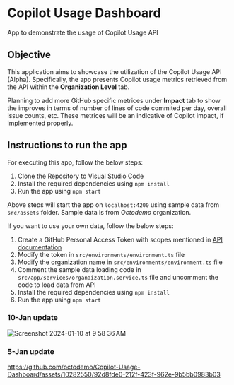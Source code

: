 # Copilot Usage Dashboard
App to demonstrate the usage of Copilot Usage API

## Objective
This application aims to showcase the utilization of the Copilot Usage API (Alpha). Specifically, the app presents Copilot usage metrics retrieved from the API within the **Organization Level** tab.

Planning to add more GitHub specific metrices under **Impact** tab to show the improves in terms of number of lines of code commited per day, overall issue counts, etc. These metrices will be an indicative of Copilot impact, if implemented properly.  

## Instructions to run the app
For executing this app, follow the below steps:
1. Clone the Repository to Visual Studio Code
2. Install the required dependencies using `npm install`
3. Run the app using `npm start`

Above steps will start the app on `localhost:4200` using sample data from `src/assets` folder. Sample data is from _Octodemo_ organization.

If you want to use your own data, follow the below steps:
1. Create a GitHub Personal Access Token with scopes mentioned in [API documentation](https://docs.github.com/en/early-access/copilot/copilot-usage-api)
2. Modify the token in `src/environments/environment.ts` file
3. Modify the organization name in `src/environments/environment.ts` file
4. Comment the sample data loading code in `src/app/services/organaization.service.ts` file and uncomment the code to load data from API
5. Install the required dependencies using `npm install`
6. Run the app using `npm start`


### 10-Jan update

![Screenshot 2024-01-10 at 9 58 36 AM](https://github.com/octodemo/Copilot-Usage-Dashboard/assets/10282550/e897afba-8e06-443f-ada5-0ad154c3388d)

### 5-Jan update

https://github.com/octodemo/Copilot-Usage-Dashboard/assets/10282550/92d8fde0-212f-423f-962e-9b5bb0983b03

